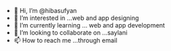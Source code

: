- 👋 Hi, I’m @hibasufyan
- 👀 I’m interested in ...web and app designing
- 🌱 I’m currently learning ... web and app development
- 💞️ I’m looking to collaborate on ...saylani
- 📫 How to reach me ...through email

<!---
hibasufyan/hibasufyan is a ✨ special ✨ repository because its `README.md` (this file) appears on your GitHub profile.
You can click the Preview link to take a look at your changes.
--->
